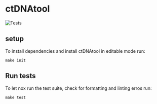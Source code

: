 # ctDNAtool

![Tests](https://github.com/Hogfeldt/ctDNAtool/workflows/Tests/badge.svg)

## setup
To install dependencies and install ctDNAtool in editable mode run:
```
make init
```
## Run tests
To let nox run the test suite, check for formatting and linting erros run:
```
make test
```
